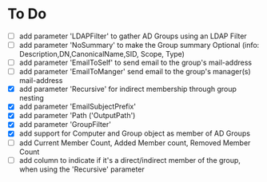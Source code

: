 # To Do

- [ ] add parameter 'LDAPFilter' to gather AD Groups using an LDAP Filter
- [ ] add parameter 'NoSummary' to make the Group summary Optional (info: Description,DN,CanonicalName,SID, Scope, Type)
- [ ] add parameter 'EmailToSelf' to send email to the group's mail-address
- [ ] add parameter 'EmailToManger' send email to the group's manager(s) mail-address
- [x] add parameter 'Recursive' for indirect membership through group nesting
- [x] add parameter 'EmailSubjectPrefix'
- [x] add parameter 'Path ('OutputPath')
- [x] add parameter 'GroupFilter'
- [x] add support for Computer and Group object as member of AD Groups
- [ ] add Current Member Count, Added Member count, Removed Member Count
- [ ] add column to indicate if it's a direct/indirect member of the group, when using the 'Recursive' parameter
